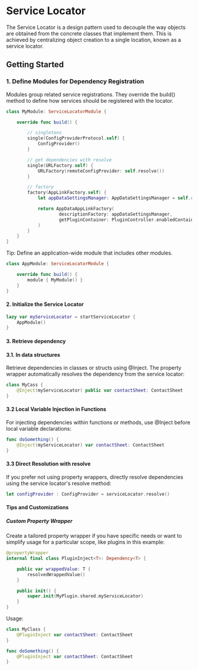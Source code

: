 # Service Locator
The Service Locator is a design pattern used to decouple the way objects are obtained from the concrete classes that implement them. This is achieved by centralizing object creation to a single location, known as a service locator.

## Getting Started

### 1. Define Modules for Dependency Registration

Modules group related service registrations. They override the build() method to define how services should be registered with the locator.

```swift
class MyModule: ServiceLocatorModule {

    override func build() {

        // singletons
        single(ConfigProviderProtocol.self) {
            ConfigProvider()
        }

        // get dependencies with resolve
        single(URLFactory.self) {
            URLFactory(remoteConfigProvider: self.resolve())
        }

        // factory
        factory(AppLinkFactory.self) {
            let appDataSettingsManager: AppDataSettingsManager = self.resolve()

            return AppDataAppLinkFactory(
                    descriptionFactory: appDataSettingsManager,
                    getPluginContainer: PluginController.enabledContainer(for:)
            )
        }
    }
}
```

Tip: Define an application-wide module that includes other modules.

```swift
class AppModule: ServiceLocatorModule {

    override func build() {
        module { MyModule() }
    }
}
```

#### 2. Initialize the Service Locator

```swift
lazy var myServiceLocator = startServiceLocator {
    AppModule()
}
```

#### 3. Retrieve dependency

#### 3.1. In data structures

Retrieve dependencies in classes or structs using @Inject. The property wrapper automatically resolves the dependency from the service locator:

```swift
class MyCass {
    @Inject(myServiceLocator) public var contactSheet: ContactSheet
}
```

#### 3.2 Local Variable Injection in Functions

For injecting dependencies within functions or methods, use @Inject before local variable declarations:

```swift
func doSomething() {
    @Inject(myServiceLocator) var contactSheet: ContactSheet
}
```

#### 3.3 Direct Resolution with resolve

If you prefer not using property wrappers, directly resolve dependencies using the service locator's resolve method:

```swift
let configProvider : ConfigProvider = serviceLocator.resolve()
```

#### Tips and Customizations

##### Custom Property Wrapper

Create a tailored property wrapper if you have specific needs or want to simplify usage for a particular scope, like plugins in this example:


```swift
@propertyWrapper
internal final class PluginInject<T>: Dependency<T> {

    public var wrappedValue: T {
        resolvedWrappedValue()
    }

    public init() {
        super.init(MyPlugin.shared.myServiceLocator)
    }
}
```

Usage:

```swift
class MyClass {
    @PluginInject var contactSheet: ContactSheet
}
```

```swift
func doSomething() {
    @PluginInject var contactSheet: ContactSheet
}
```
